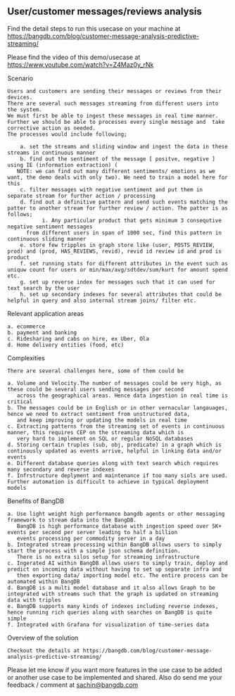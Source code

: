 User/customer messages/reviews analysis
---------------------------------------

Find the detail steps to run this usecase on your machine at https://bangdb.com/blog/customer-message-analysis-predictive-streaming/

Please find the video of this demo/usecase at https://www.youtube.com/watch?v=Z4Maz0y_rNk 

Scenario

	Users and customers are sending their messages or reviews from their devices. 
	There are several such messages streaming from different users into the system. 
	We must first be able to ingest these messages in real time manner.
	Further we should be able to processes every single message and  take corrective action as needed. 
	The processes would include following;

        a. set the streams and sliding window and ingest the data in these streams in continuous manner
        b. find out the sentiment of the message [ positve, negative ] using IE (information extraction) (
	   NOTE: we can find out many different sentiments/ emotions as we want, the demo deals with only two). We need to train a model here for this
        c. filter messages with negative sentiment and put them in separate stream for further action / processing
        d. find out a definitive pattern and send such events matching the patter to another stream for further review / action. The patter is as follows;
               i. Any particular product that gets minimum 3 consequtive negative sentiment messages 
		  from different users in span of 1000 sec, find this pattern in continuous sliding manner
        e. store few tripples in graph store like (user, POSTS_REVIEW, prod) and (prod, HAS_REVIEWS, revid), revid id review id and prod is product
        f. set running stats for different attributes in the event such as uniquw count for users or min/max/avg/sdtdev/sum/kurt for amount spend etc.
        g. set up reverse index for messages such that it can used for text search by the user
        h. set up secondary indexes for several attributes that could be helpful in query and also internal stream joins/ filter etc.

Relevant application areas

	a. ecommerce
	b. payment and banking
	c. Ridesharing and cabs on hire, ex Uber, Ola
	d. Home delivery entities (food, etc)

Complexities

	There are several challenges here, some of them could be
	
	a. Volume and Velocity.The number of messages could be very high, as these could be several users sending messages per second 
	   across the geographical areas. Hence data ingestion in real time is critical
	b. The messages could be in English or in other vernacular langauages, hence we need to extract sentiment from unstructured data, 
	   and keep improving or updating the models in real time
	c. Extracting patterns from the streaming set of events in continuous manner, this requires CEP on the streaming data which is 
	   very hard to implement on SQL or regular NoSQL databases
	d. Storing certain truples (sub, obj, predicate) in a graph which is continously updated as events arrive, helpful in linking data and/or events
	e. Different database queries along with text search which requires many secondary and reverse indexes 
	f. Infrstructure deplyment and maintenance if too many siols are used. Further automation is difficult to achieve in typical deployment models
	
Benefits of BangDB

	a. Use light weight high performance bangdb agents or other messaging framework to stream data into the BangDB. 
	   BangDB is high performance database with ingestion speed over 5K+ events per second per server leading to half a billion 
	   events processing per commodity server in a day
	b. Integrated stream processing within BangDB allows users to simply start the process with a simple json schema definition. 
	   There is no extra silos setup for streaming infrastructure
	c. Ingerated AI within BangDB allows users to simply train, deploy and predict on incoming data without having to set up separate infra and 
	   then exporting data/ importing model etc. The entire process can be automated within BangDB
	d. BangDB is a multi model database and it also allows Graph to be integrated with streams such that the graph is updated on streaming data with triples
	e. BangDB supports many kinds of indexes including reverse indexes, hence running rich queries along with searches on BangDB is quite simple
	f. Integrated with Grafana for visualization of time-series data


Overview of the solution

	Checkout the details at https://bangdb.com/blog/customer-message-analysis-predictive-streaming/

Please let me know if you want more features in the use case to be added or another use case to be implemented and shared.
Also do send me your feedback / comment at sachin@bangdb.com

